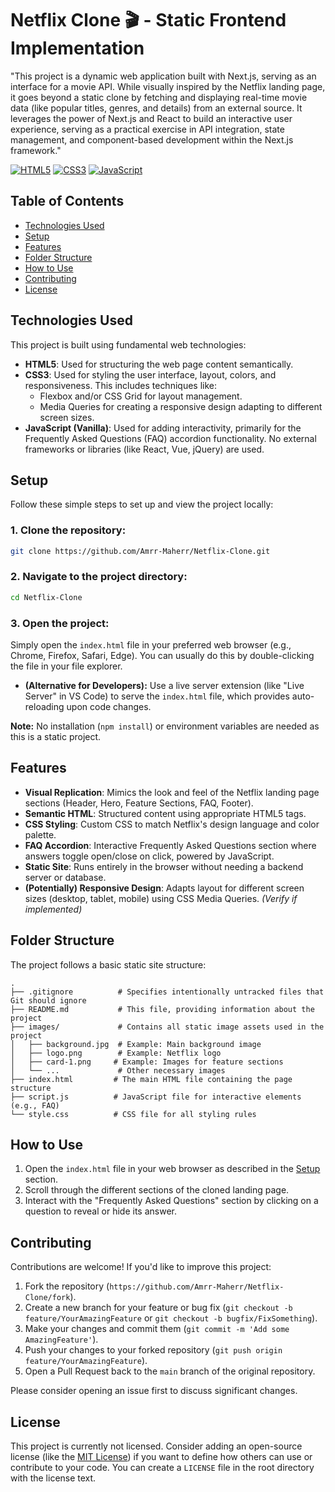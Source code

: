 # Netflix Clone 🎬 - Static Frontend Implementation

"This project is a dynamic web application built with Next.js, serving as an interface for a movie API. While visually inspired by the Netflix landing page, it goes beyond a static clone by fetching and displaying real-time movie data (like popular titles, genres, and details) from an external source. It leverages the power of Next.js and React to build an interactive user experience, serving as a practical exercise in API integration, state management, and component-based development within the Next.js framework."

[![HTML5](https://img.shields.io/badge/HTML5-E34F26?style=for-the-badge&logo=html5&logoColor=white)](https://developer.mozilla.org/en-US/docs/Web/Guide/HTML/HTML5)
[![CSS3](https://img.shields.io/badge/CSS3-1572B6?style=for-the-badge&logo=css3&logoColor=white)](https://developer.mozilla.org/en-US/docs/Web/CSS)
[![JavaScript](https://img.shields.io/badge/JavaScript-F7DF1E?style=for-the-badge&logo=javascript&logoColor=black)](https://developer.mozilla.org/en-US/docs/Web/JavaScript)


## Table of Contents

- [Technologies Used](#technologies-used)
- [Setup](#setup)
- [Features](#features)
- [Folder Structure](#folder-structure)
- [How to Use](#how-to-use)
- [Contributing](#contributing)
- [License](#license)

## Technologies Used

This project is built using fundamental web technologies:

-   **HTML5**: Used for structuring the web page content semantically.
-   **CSS3**: Used for styling the user interface, layout, colors, and responsiveness. This includes techniques like:
    -   Flexbox and/or CSS Grid for layout management.
    -   Media Queries for creating a responsive design adapting to different screen sizes.
-   **JavaScript (Vanilla)**: Used for adding interactivity, primarily for the Frequently Asked Questions (FAQ) accordion functionality. No external frameworks or libraries (like React, Vue, jQuery) are used.

## Setup

Follow these simple steps to set up and view the project locally:

### 1. Clone the repository:

```bash
git clone https://github.com/Amrr-Maherr/Netflix-Clone.git
```

### 2. Navigate to the project directory:

```bash
cd Netflix-Clone
```

### 3. Open the project:

Simply open the `index.html` file in your preferred web browser (e.g., Chrome, Firefox, Safari, Edge). You can usually do this by double-clicking the file in your file explorer.

*   **(Alternative for Developers):** Use a live server extension (like "Live Server" in VS Code) to serve the `index.html` file, which provides auto-reloading upon code changes.

**Note:** No installation (`npm install`) or environment variables are needed as this is a static project.

## Features

-   **Visual Replication**: Mimics the look and feel of the Netflix landing page sections (Header, Hero, Feature Sections, FAQ, Footer).
-   **Semantic HTML**: Structured content using appropriate HTML5 tags.
-   **CSS Styling**: Custom CSS to match Netflix's design language and color palette.
-   **FAQ Accordion**: Interactive Frequently Asked Questions section where answers toggle open/close on click, powered by JavaScript.
-   **Static Site**: Runs entirely in the browser without needing a backend server or database.
-   **(Potentially) Responsive Design**: Adapts layout for different screen sizes (desktop, tablet, mobile) using CSS Media Queries. *(Verify if implemented)*

## Folder Structure

The project follows a basic static site structure:

```plaintext
.
├── .gitignore          # Specifies intentionally untracked files that Git should ignore
├── README.md           # This file, providing information about the project
├── images/             # Contains all static image assets used in the project
│   ├── background.jpg  # Example: Main background image
│   ├── logo.png        # Example: Netflix logo
│   ├── card-1.png     # Example: Images for feature sections
│   └── ...             # Other necessary images
├── index.html         # The main HTML file containing the page structure
├── script.js          # JavaScript file for interactive elements (e.g., FAQ)
└── style.css          # CSS file for all styling rules
```

## How to Use

1.  Open the `index.html` file in your web browser as described in the [Setup](#setup) section.
2.  Scroll through the different sections of the cloned landing page.
3.  Interact with the "Frequently Asked Questions" section by clicking on a question to reveal or hide its answer.

## Contributing

Contributions are welcome! If you'd like to improve this project:

1.  Fork the repository (`https://github.com/Amrr-Maherr/Netflix-Clone/fork`).
2.  Create a new branch for your feature or bug fix (`git checkout -b feature/YourAmazingFeature` or `git checkout -b bugfix/FixSomething`).
3.  Make your changes and commit them (`git commit -m 'Add some AmazingFeature'`).
4.  Push your changes to your forked repository (`git push origin feature/YourAmazingFeature`).
5.  Open a Pull Request back to the `main` branch of the original repository.

Please consider opening an issue first to discuss significant changes.

## License

This project is currently not licensed. Consider adding an open-source license (like the [MIT License](https://opensource.org/licenses/MIT)) if you want to define how others can use or contribute to your code. You can create a `LICENSE` file in the root directory with the license text.
